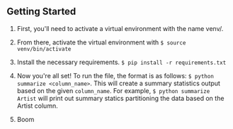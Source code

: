 ## Getting Started

1. First, you'll need to activate a virtual environment 
with the name venv/.

2. From there, activate the virtual environment with
`$ source venv/bin/activate`

3. Install the necessary requirements.
`$ pip install -r requirements.txt`

4. Now you're all set! To run the file, the format is as follows:
`$ python summarize <column_name>`. This will create a summary 
statistics output based on the given `column_name`. For example,
`$ python summarize Artist` will print out summary statics
partitioning the data based on the Artist column. 

5. Boom